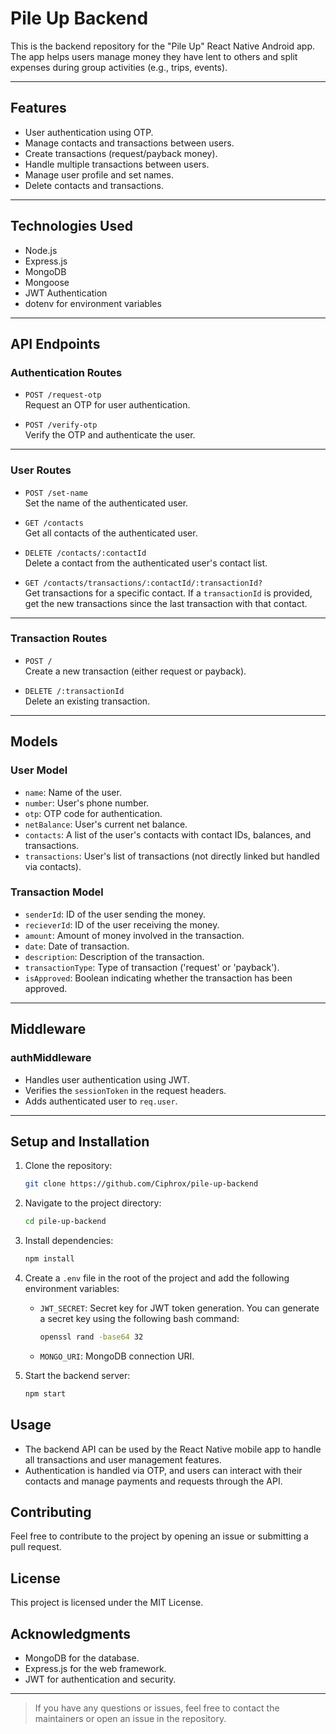 # Pile Up Backend

This is the backend repository for the "Pile Up" React Native Android app.  
The app helps users manage money they have lent to others and split expenses during group activities (e.g., trips, events).

---

## Features

- User authentication using OTP.
- Manage contacts and transactions between users.
- Create transactions (request/payback money).
- Handle multiple transactions between users.
- Manage user profile and set names.
- Delete contacts and transactions.

---

## Technologies Used

- Node.js
- Express.js
- MongoDB
- Mongoose
- JWT Authentication
- dotenv for environment variables

---

## API Endpoints

### Authentication Routes

- `POST /request-otp`  
  Request an OTP for user authentication.

- `POST /verify-otp`  
  Verify the OTP and authenticate the user.

---

### User Routes

- `POST /set-name`  
  Set the name of the authenticated user.

- `GET /contacts`  
  Get all contacts of the authenticated user.

- `DELETE /contacts/:contactId`  
  Delete a contact from the authenticated user's contact list.

- `GET /contacts/transactions/:contactId/:transactionId?`  
  Get transactions for a specific contact. If a `transactionId` is provided, get the new transactions since the last transaction with that contact.

---

### Transaction Routes

- `POST /`  
  Create a new transaction (either request or payback).

- `DELETE /:transactionId`  
  Delete an existing transaction.

---

## Models

### User Model

- `name`: Name of the user.
- `number`: User's phone number.
- `otp`: OTP code for authentication.
- `netBalance`: User's current net balance.
- `contacts`: A list of the user's contacts with contact IDs, balances, and transactions.
- `transactions`: User's list of transactions (not directly linked but handled via contacts).

### Transaction Model

- `senderId`: ID of the user sending the money.
- `recieverId`: ID of the user receiving the money.
- `amount`: Amount of money involved in the transaction.
- `date`: Date of transaction.
- `description`: Description of the transaction.
- `transactionType`: Type of transaction ('request' or 'payback').
- `isApproved`: Boolean indicating whether the transaction has been approved.

---

## Middleware

### authMiddleware

- Handles user authentication using JWT.
- Verifies the `sessionToken` in the request headers.
- Adds authenticated user to `req.user`.

---

## Setup and Installation

1. Clone the repository:

   ```bash
   git clone https://github.com/Ciphrox/pile-up-backend
   ```

2. Navigate to the project directory:

    ```bash
    cd pile-up-backend
    ```

3. Install dependencies:

    ```bash
    npm install
    ```

4. Create a `.env` file in the root of the project and add the following environment variables:

    - `JWT_SECRET`: Secret key for JWT token generation. You can generate a secret key using the following bash command:

      ```bash
      openssl rand -base64 32
      ```

   - `MONGO_URI`: MongoDB connection URI.

5. Start the backend server:

    ```bash
    npm start
    ```

## Usage

- The backend API can be used by the React Native mobile app to handle all transactions and user management features.
- Authentication is handled via OTP, and users can interact with their contacts and manage payments and requests through the API.

## Contributing

Feel free to contribute to the project by opening an issue or submitting a pull request.

## License

This project is licensed under the MIT License.

## Acknowledgments

- MongoDB for the database.
- Express.js for the web framework.
- JWT for authentication and security.

---

> If you have any questions or issues, feel free to contact the maintainers or open an issue in the repository.

